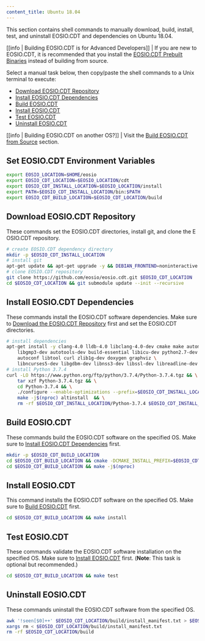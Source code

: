 ```yaml
---
content_title: Ubuntu 18.04
---
```


<!-- This document is aggregated by our internal documentation tool to generate EOSIO.CDT documentation. The code within the codeblocks below is used in our CI/CD. It will be converted line by line into statements inside of a temporary Dockerfile and used to build our docker tag for this OS. Therefore, COPY and other Dockerfile-isms are not permitted. Code changes will update hashes and regenerate new docker images, so use with caution and do not modify unless necessary. -->

This section contains shell commands to manually download, build, install, test, and uninstall EOSIO.CDT and dependencies on Ubuntu 18.04.

[[info | Building EOSIO.CDT is for Advanced Developers]]
| If you are new to EOSIO.CDT, it is recommended that you install the [EOSIO.CDT Prebuilt Binaries](../../00_install-prebuilt-binaries.md) instead of building from source.

Select a manual task below, then copy/paste the shell commands to a Unix terminal to execute:

* [Download EOSIO.CDT Repository](#download-EOSIO.CDT-repository)
* [Install EOSIO.CDT Dependencies](#install-EOSIO.CDT-dependencies)
* [Build EOSIO.CDT](#build-EOSIO.CDT)
* [Install EOSIO.CDT](#install-EOSIO.CDT)
* [Test EOSIO.CDT](#test-EOSIO.CDT)
* [Uninstall EOSIO.CDT](#uninstall-EOSIO.CDT)

[[info | Building EOSIO.CDT on another OS?]]
| Visit the [Build EOSIO.CDT from Source](../index.md) section.

## Set EOSIO.CDT Environment Variables
<!-- DAC ENV -->
```sh
export EOSIO_LOCATION=$HOME/eosio
export EOSIO_CDT_LOCATION=$EOSIO_LOCATION/cdt
export EOSIO_CDT_INSTALL_LOCATION=$EOSIO_LOCATION/install
export PATH=$EOSIO_CDT_INSTALL_LOCATION/bin:$PATH
export EOSIO_CDT_BUILD_LOCATION=$EOSIO_CDT_LOCATION/build
```
<!-- DAC ENV END -->

## Download EOSIO.CDT Repository
These commands set the EOSIO.CDT directories, install git, and clone the EOSIO.CDT repository.
<!-- DAC CLONE -->
```sh
# create EOSIO.CDT dependency directory
mkdir -p $EOSIO_CDT_INSTALL_LOCATION
# install git
apt-get update && apt-get upgrade -y && DEBIAN_FRONTEND=noninteractive apt-get install -y git
# clone EOSIO.CDT repository
git clone https://github.com/eosio/eosio.cdt.git $EOSIO_CDT_LOCATION
cd $EOSIO_CDT_LOCATION && git submodule update --init --recursive
```
<!-- DAC CLONE END -->

## Install EOSIO.CDT Dependencies
These commands install the EOSIO.CDT software dependencies. Make sure to [Download the EOSIO.CDT Repository](#download-EOSIO.CDT-repository) first and set the EOSIO.CDT directories.
<!-- DAC DEPS -->
```sh
# install dependencies
apt-get install -y clang-4.0 lldb-4.0 libclang-4.0-dev cmake make automake libbz2-dev libssl-dev \
    libgmp3-dev autotools-dev build-essential libicu-dev python2.7-dev \
    autoconf libtool curl zlib1g-dev doxygen graphviz \
    libncurses5-dev libgdbm-dev libnss3-dev libssl-dev libreadline-dev libffi-dev
# install Python 3.7.4
curl -LO https://www.python.org/ftp/python/3.7.4/Python-3.7.4.tgz && \
    tar xzf Python-3.7.4.tgz && \
    cd Python-3.7.4 && \
    ./configure --enable-optimizations --prefix=$EOSIO_CDT_INSTALL_LOCATION && \
    make -j$(nproc) altinstall  && \
    rm -rf $EOSIO_CDT_INSTALL_LOCATION/Python-3.7.4 $EOSIO_CDT_INSTALL_LOCATION/Python-3.7.4.tar.gz
```
<!-- DAC DEPS END -->

## Build EOSIO.CDT
These commands build the EOSIO.CDT software on the specified OS. Make sure to [Install EOSIO.CDT Dependencies](#install-EOSIO.CDT-dependencies) first.
<!-- DAC BUILD -->
```sh
mkdir -p $EOSIO_CDT_BUILD_LOCATION
cd $EOSIO_CDT_BUILD_LOCATION && cmake -DCMAKE_INSTALL_PREFIX=$EOSIO_CDT_INSTALL_LOCATION ..
cd $EOSIO_CDT_BUILD_LOCATION && make -j$(nproc)
```
<!-- DAC BUILD END -->

## Install EOSIO.CDT
This command installs the EOSIO.CDT software on the specified OS. Make sure to [Build EOSIO.CDT](#build-EOSIO.CDT) first.
<!-- DAC INSTALL -->
```sh
cd $EOSIO_CDT_BUILD_LOCATION && make install
```
<!-- DAC INSTALL END -->

## Test EOSIO.CDT
These commands validate the EOSIO.CDT software installation on the specified OS. Make sure to [Install EOSIO.CDT](#install-EOSIO.CDT) first. (**Note**: This task is optional but recommended.)
<!-- DAC IGNORE -->
```sh
cd $EOSIO_CDT_BUILD_LOCATION && make test
```
<!-- DAC IGNORE END -->

## Uninstall EOSIO.CDT
These commands uninstall the EOSIO.CDT software from the specified OS.
<!-- DAC UNINSTALL -->
```sh
awk '!seen[$0]++' $EOSIO_CDT_LOCATION/build/install_manifest.txt > $EOSIO_CDT_LOCATION/build/install_manifest.txt_deduped && rm -f $EOSIO_CDT_LOCATION/build/install_manifest.txt && mv $EOSIO_CDT_LOCATION/build/install_manifest.txt_deduped $EOSIO_CDT_LOCATION/build/install_manifest.txt
xargs rm < $EOSIO_CDT_LOCATION/build/install_manifest.txt
rm -rf $EOSIO_CDT_LOCATION/build
```
<!-- DAC UNINSTALL END -->